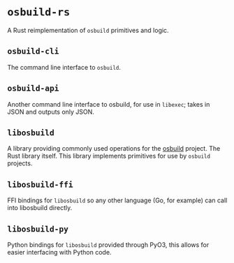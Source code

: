 # `osbuild-rs`

A Rust reimplementation of `osbuild` primitives and logic.

## `osbuild-cli`

The command line interface to `osbuild`.

## `osbuild-api`

Another command line interface to osbuild, for use in `libexec`; takes in JSON and outputs only
JSON.

## `libosbuild`

A library providing commonly used operations for the [osbuild](https://osbuild.org/) project.
The Rust library itself. This library implements primitives for use by `osbuild` projects.

## `libosbuild-ffi`

FFI bindings for `libosbuild` so any other language (Go, for example) can call into libosbuild
directly.

## `libosbuild-py`

Python bindings for `libosbuild` provided through PyO3, this allows for easier interfacing
with Python code.
